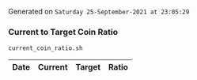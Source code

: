 Generated on `Saturday 25-September-2021 at 23:05:29`

### Current to Target Coin Ratio
`current_coin_ratio.sh`

Date|Current|Target|Ratio
---|---|---|---
